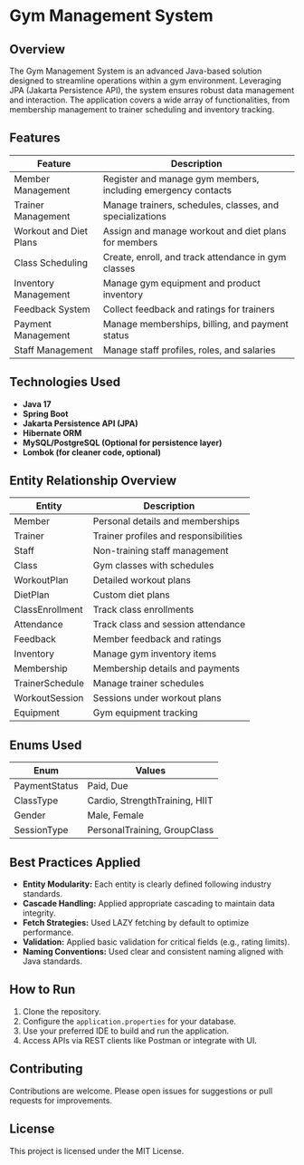
# Gym Management System

## Overview

The Gym Management System is an advanced Java-based solution designed to streamline operations within a gym environment. Leveraging JPA (Jakarta Persistence API), the system ensures robust data management and interaction. The application covers a wide array of functionalities, from membership management to trainer scheduling and inventory tracking.

## Features

| Feature                   | Description                                               |
|---------------------------|-----------------------------------------------------------|
| Member Management         | Register and manage gym members, including emergency contacts |
| Trainer Management        | Manage trainers, schedules, classes, and specializations  |
| Workout and Diet Plans    | Assign and manage workout and diet plans for members      |
| Class Scheduling          | Create, enroll, and track attendance in gym classes       |
| Inventory Management      | Manage gym equipment and product inventory               |
| Feedback System           | Collect feedback and ratings for trainers                |
| Payment Management        | Manage memberships, billing, and payment status          |
| Staff Management          | Manage staff profiles, roles, and salaries               |

## Technologies Used

- **Java 17**
- **Spring Boot**
- **Jakarta Persistence API (JPA)**
- **Hibernate ORM**
- **MySQL/PostgreSQL (Optional for persistence layer)**
- **Lombok (for cleaner code, optional)**

## Entity Relationship Overview

| Entity           | Description                          |
|------------------|--------------------------------------|
| Member           | Personal details and memberships     |
| Trainer          | Trainer profiles and responsibilities|
| Staff            | Non-training staff management        |
| Class            | Gym classes with schedules           |
| WorkoutPlan      | Detailed workout plans               |
| DietPlan         | Custom diet plans                    |
| ClassEnrollment  | Track class enrollments              |
| Attendance       | Track class and session attendance   |
| Feedback         | Member feedback and ratings          |
| Inventory        | Manage gym inventory items           |
| Membership       | Membership details and payments      |
| TrainerSchedule  | Manage trainer schedules             |
| WorkoutSession   | Sessions under workout plans         |
| Equipment        | Gym equipment tracking               |

## Enums Used

| Enum            | Values                               |
|-----------------|--------------------------------------|
| PaymentStatus   | Paid, Due                            |
| ClassType       | Cardio, StrengthTraining, HIIT       |
| Gender          | Male, Female                         |
| SessionType     | PersonalTraining, GroupClass         |

## Best Practices Applied

- **Entity Modularity:** Each entity is clearly defined following industry standards.
- **Cascade Handling:** Applied appropriate cascading to maintain data integrity.
- **Fetch Strategies:** Used LAZY fetching by default to optimize performance.
- **Validation:** Applied basic validation for critical fields (e.g., rating limits).
- **Naming Conventions:** Used clear and consistent naming aligned with Java standards.

## How to Run

1. Clone the repository.
2. Configure the `application.properties` for your database.
3. Use your preferred IDE to build and run the application.
4. Access APIs via REST clients like Postman or integrate with UI.

## Contributing

Contributions are welcome. Please open issues for suggestions or pull requests for improvements.

## License

This project is licensed under the MIT License.
